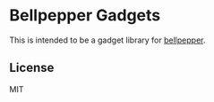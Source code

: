 # Bellpepper Gadgets

This is intended to be a gadget library for
[bellpepper](https://github.com/argumentcomputer/bellpepper).

## License

MIT
